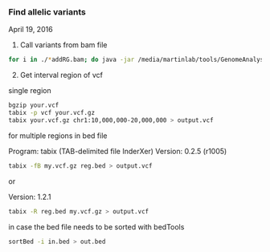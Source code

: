 ### Find allelic variants

April 19, 2016

1. Call variants from bam file

```bash
for i in ./*addRG.bam; do java -jar /media/martinlab/tools/GenomeAnalysisTK-3.5/GenomeAnalysisTK.jar -T HaplotypeCaller -R /media/martinlab/tools/ref/genomes/mm9/mm9.fa -I $i --genotyping_mode DISCOVERY -stand_call_conf 20 -o $i.vcf; done
```

2. Get interval region of vcf

single region

```bash
bgzip your.vcf
tabix -p vcf your.vcf.gz
tabix your.vcf.gz chr1:10,000,000-20,000,000 > output.vcf
```

for multiple regions in bed file

Program: tabix (TAB-delimited file InderXer)
Version: 0.2.5 (r1005)

```bash
tabix -fB my.vcf.gz reg.bed > output.vcf
```
or

Version: 1.2.1

```bash
tabix -R reg.bed my.vcf.gz > output.vcf
```

in case the bed file needs to be sorted with bedTools

```bash
sortBed -i in.bed > out.bed
```


